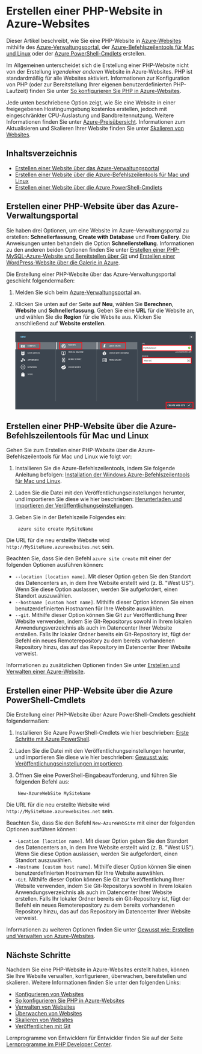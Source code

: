<properties title="How to create a PHP web site in Azure Web Sites" pageTitle="How to create a PHP web site in Azure Web Sites" metaKeywords="PHP Azure Web Sites" description="Learn how to create a PHP web site in Azure Web Sites" documentationCenter="PHP" services="Web Sites" editor="mollybos" manager="bjsmith" authors="" />

Erstellen einer PHP-Website in Azure-Websites
=============================================

Dieser Artikel beschreibt, wie Sie eine PHP-Website in [Azure-Websites](/en-us/manage/services/web-sites/) mithilfe des [Azure-Verwaltungsportal](http://manage.windowsazure.com/), der [Azure-Befehlszeilentools für Mac und Linux](/en-us/develop/php/how-to-guides/command-line-tools/) oder der [Azure PowerShell-Cmdlets](/en-us/develop/php/how-to-guides/powershell-cmdlets/) erstellen.

Im Allgemeinen unterscheidet sich die Erstellung einer PHP-Website nicht von der Erstellung *irgendeiner anderen* Website in Azure-Websites. PHP ist standardmäßig für alle Websites aktiviert. Informationen zur Konfiguration von PHP (oder zur Bereitstellung Ihrer eigenen benutzerdefinierten PHP-Laufzeit) finden Sie unter [So konfigurieren Sie PHP in Azure-Websites](/en-us/develop/php/common-tasks/configure-php-web-site/).

Jede unten beschriebene Option zeigt, wie Sie eine Website in einer freigegebenen Hostingumgebung kostenlos erstellen, jedoch mit eingeschränkter CPU-Auslastung und Bandbreitennutzung. Weitere Informationen finden Sie unter [Azure-Preisübersicht](http://www.windowsazure.com/en-us/pricing/details/#header-1). Informationen zum Aktualisieren und Skalieren Ihrer Website finden Sie unter [Skalieren von Websites](/en-us/manage/services/web-sites/how-to-scale-websites/).

Inhaltsverzeichnis
------------------

-   [Erstellen einer Website über das Azure-Verwaltungsportal](#portal)
-   [Erstellen einer Website über die Azure-Befehlszeilentools für Mac und Linux](#XplatTools)
-   [Erstellen einer Website über die Azure PowerShell-Cmdlets](#PowerShell)

Erstellen einer PHP-Website über das Azure-Verwaltungsportal
------------------------------------------------------------

Sie haben drei Optionen, um eine Website im Azure-Verwaltungsportal zu erstellen: **Schnellerfassung**, **Create with Database** und **From Gallery**. Die Anweisungen unten behandeln die Option **Schnellerstellung**. Informationen zu den anderen beiden Optionen finden Sie unter [Erstellen einer PHP-MySQL-Azure-Website und Bereitstellen über Git](/en-us/develop/php/tutorials/website-w-mysql-and-git/) und [Erstellen einer WordPress-Website über die Galerie in Azure](/en-us/develop/php/tutorials/website-from-gallery/).

Die Erstellung einer PHP-Website über das Azure-Verwaltungsportal geschieht folgendermaßen:

1.  Melden Sie sich beim [Azure-Verwaltungsportal](http://manage.windowsazure.com/) an.
2.  Klicken Sie unten auf der Seite auf **Neu**, wählen Sie **Berechnen**, **Website** und **Schnellerfassung**. Geben Sie eine **URL** für die Website an, und wählen Sie die **Region** für die Website aus. Klicken Sie anschließend auf **Website erstellen**.

    ![Schnellerfassung der Website auswählen](./media/web-sites-php-create-web-sites/select-quickcreate-website.png)

Erstellen einer PHP-Website über die Azure-Befehlszeilentools für Mac und Linux
-------------------------------------------------------------------------------

Gehen Sie zum Erstellen einer PHP-Website über die Azure-Befehlszeilentools für Mac und Linux wie folgt vor:

1.  Installieren Sie die Azure-Befehlszeilentools, indem Sie folgende Anleitung befolgen: [Installation der Windows Azure-Befehlszeilentools für Mac und Linux](/en-us/develop/php/how-to-guides/command-line-tools/#Download).

2.  Laden Sie die Datei mit den Veröffentlichungseinstellungen herunter, und importieren Sie diese wie hier beschrieben: [Herunterladen und Importieren der Veröffentlichungseinstellungen](/en-us/develop/php/how-to-guides/command-line-tools/#Account).

3.  Geben Sie in der Befehlszeile Folgendes ein:

         azure site create MySiteName

Die URL für die neu erstellte Website wird `http://MySiteName.azurewebsites.net` sein.

Beachten Sie, dass Sie den Befehl `azure site create` mit einer der folgenden Optionen ausführen können:

-   `--location [location name]`. Mit dieser Option geben Sie den Standort des Datencenters an, in dem Ihre Website erstellt wird (z. B. "West US"). Wenn Sie diese Option auslassen, werden Sie aufgefordert, einen Standort auszuwählen.
-   `--hostname [custom host name]`. Mithilfe dieser Option können Sie einen benutzerdefinierten Hostnamen für Ihre Website auswählen.
-   `--git`. Mithilfe dieser Option können Sie Git zur Veröffentlichung Ihrer Website verwenden, indem Sie Git-Repositorys sowohl in Ihrem lokalen Anwendungsverzeichnis als auch im Datencenter Ihrer Website erstellen. Falls Ihr lokaler Ordner bereits ein Git-Repository ist, fügt der Befehl ein neues Remoterepository zu dem bereits vorhandenen Repository hinzu, das auf das Repository im Datencenter Ihrer Website verweist.

Informationen zu zusätzlichen Optionen finden Sie unter [Erstellen und Verwalten einer Azure-Website](/en-us/develop/php/how-to-guides/command-line-tools/#WebSites).

Erstellen einer PHP-Website über die Azure PowerShell-Cmdlets
-------------------------------------------------------------

Die Erstellung einer PHP-Website über Azure PowerShell-Cmdlets geschieht folgendermaßen:

1.  Installieren Sie Azure PowerShell-Cmdlets wie hier beschrieben: [Erste Schritte mit Azure PowerShell](/en-us/develop/php/how-to-guides/powershell-cmdlets/#GetStarted).

2.  Laden Sie die Datei mit den Veröffentlichungseinstellungen herunter, und importieren Sie diese wie hier beschrieben: [Gewusst wie: Veröffentlichungseinstellungen importieren](/en-us/develop/php/how-to-guides/powershell-cmdlets/#ImportPubSettings).

3.  Öffnen Sie eine PowerShell-Eingabeaufforderung, und führen Sie folgenden Befehl aus:

         New-AzureWebSite MySiteName

Die URL für die neu erstellte Website wird `http://MySiteName.azurewebsites.net` sein.

Beachten Sie, dass Sie den Befehl `New-AzureWebSite` mit einer der folgenden Optionen ausführen können:

-   `-Location [location name]`. Mit dieser Option geben Sie den Standort des Datencenters an, in dem Ihre Website erstellt wird (z. B. "West US"). Wenn Sie diese Option auslassen, werden Sie aufgefordert, einen Standort auszuwählen.
-   `-Hostname [custom host name]`. Mithilfe dieser Option können Sie einen benutzerdefinierten Hostnamen für Ihre Website auswählen.
-   `-Git`. Mithilfe dieser Option können Sie Git zur Veröffentlichung Ihrer Website verwenden, indem Sie Git-Repositorys sowohl in Ihrem lokalen Anwendungsverzeichnis als auch im Datencenter Ihrer Website erstellen. Falls Ihr lokaler Ordner bereits ein Git-Repository ist, fügt der Befehl ein neues Remoterepository zu dem bereits vorhandenen Repository hinzu, das auf das Repository im Datencenter Ihrer Website verweist.

Informationen zu weiteren Optionen finden Sie unter [Gewusst wie: Erstellen und Verwalten von Azure-Websites](/en-us/develop/php/how-to-guides/powershell-cmdlets/#WebSite).

Nächste Schritte
----------------

Nachdem Sie eine PHP-Website in Azure-Websites erstellt haben, können Sie Ihre Website verwalten, konfigurieren, überwachen, bereitstellen und skalieren. Weitere Informationen finden Sie unter den folgenden Links:

-   [Konfigurieren von Websites](/en-us/manage/services/web-sites/how-to-configure-websites/)
-   [So konfigurieren Sie PHP in Azure-Websites](/en-us/develop/php/common-tasks/configure-php-web-site/)
-   [Verwalten von Websites](/en-us/manage/services/web-sites/how-to-manage-websites/)
-   [Überwachen von Websites](/en-us/manage/services/web-sites/how-to-monitor-websites/)
-   [Skalieren von Websites](/en-us/manage/services/web-sites/how-to-scale-websites/)
-   [Veröffentlichen mit Git](/en-us/develop/php/common-tasks/publishing-with-git/)

Lernprogramme von Entwicklern für Entwickler finden Sie auf der Seite [Lernprogramme im PHP Developer Center](/en-us/develop/php/tutorials/).

